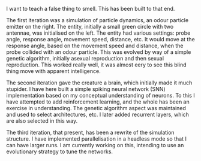 I want to teach a false thing to smell. This has been built to that end.

The first iteration was a simulation of particle dynamics, an odour particle emitter on the right.
The entity, initially a small green circle with two antennae, was initialised on the left.
The entity had various settings: probe angle, response angle, movement speed, distance, etc.
It would move at the response angle, based on the movement speed and distance, when the probe collided with an odour particle.
This was evolved by way of a simple genetic algorithm, initially asexual reproduction and then sexual reproduction.
This worked really well, it was almost eery to see this blind thing move with apparent intelligence.

The second iteration gave the creature a brain, which initially made it much stupider.
I have here built a simple spiking neural network (SNN) implementation based on my conceptual understanding of neurons.
To this I have attempted to add reinforcement learning, and the whole has been an exercise in understanding.
The genetic algorithm aspect was maintained and used to select architectures, etc. 
I later added recurrent layers, which are also selected in this way.

The third iteration, that present, has been a rewrite of the simulation structure.
I have implemented parallelisation in a headless mode so that I can have larger runs.
I am currently working on this, intending to use an evolutionary strategy to tune the networks.
